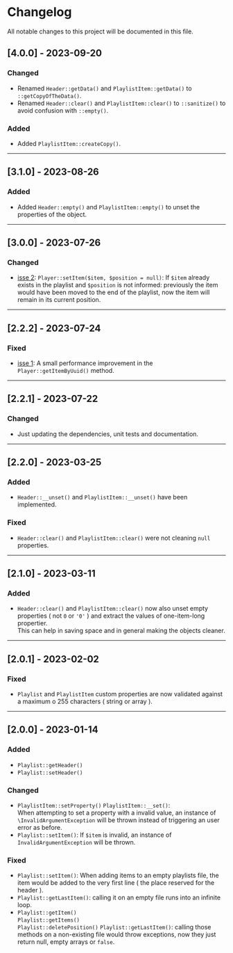 # Changelog

All notable changes to this project will be documented in this file.

## [4.0.0] - 2023-09-20
### Changed
- Renamed `Header::getData()` and `PlaylistItem::getData()` to `::getCopyOfTheData()`.
- Renamed `Header::clear()` and `PlaylistItem::clear()` to `::sanitize()` to avoid confusion with `::empty()`.

### Added
- Added `PlaylistItem::createCopy()`.

---

## [3.1.0] - 2023-08-26

### Added
- Added `Header::empty()` and `PlaylistItem::empty()` to unset the properties of the object.

---

## [3.0.0] - 2023-07-26

### Changed

- [isse 2](https://github.com/adinan-cenci/descriptive-playlist/issues/2): `Player::setItem($item, $position = null)`: If `$item` already exists in the playlist and `$position` is not informed: previously the item would have been moved to the end of the playlist, now the item will remain in its current position.

---

## [2.2.2] - 2023-07-24

### Fixed

- [isse 1](https://github.com/adinan-cenci/descriptive-playlist/issues/1): A small performance improvement in the `Player::getItemByUuid()` method.

---

## [2.2.1] - 2023-07-22

### Changed

- Just updating the dependencies, unit tests and documentation.

---

## [2.2.0] - 2023-03-25

### Added

- `Header::__unset()` and `PlaylistItem::__unset()` have been implemented.

### Fixed

- `Header::clear()` and `PlaylistItem::clear()` were not cleaning `null` 
  properties.

---

## [2.1.0] - 2023-03-11

### Added

- `Header::clear()` and `PlaylistItem::clear()` now also unset empty  
  properties ( not `0` or `'0'` ) and extract the values of one-item-long propertier.  
  This can help in saving space and in general making the objects cleaner.

---

## [2.0.1] - 2023-02-02

### Fixed

- `Playlist` and `PlaylistItem` custom properties are now validated against
  a maximum o 255 characters ( string or array ).

---

## [2.0.0] - 2023-01-14

### Added

- `Playlist::getHeader()`
- `Playlist::setHeader()`

### Changed

- `PlaylistItem::setProperty()`
  `PlaylistItem::__set()`:  
  When attempting to set a property with a invalid value, an instance of 
  `\InvalidArgumentException` will be thrown instead of triggering an user 
  error as before.
- `Playlist::setItem()`: If `$item` is invalid, an instance of 
  `InvalidArgumentException` will be thrown.

### Fixed

- `Playlist::setItem()`: When adding items to an empty playlists file, the item
  would be added to the very first line ( the place reserved for the header ).
- `Playlist::getLastItem()`: calling it on an empty file runs into an infinite
  loop.
- `Playlist::getItem()`  
  `Playlist::getItems()`  
  `Playlist::deletePosition()`
  `Playlist::getLastItem()`: calling those methods on a non-existing file would
  throw exceptions, now they just return null, empty arrays or `false`.
